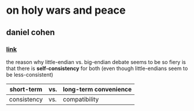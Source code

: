# on holy wars and peace
## daniel cohen
### [link](https://dcc.ufrj.br/~gabriel/progpar/danny_co.pdf)

the reason why little-endian vs. big-endian debate seems to be so fiery is that there is **self-consistency** for both (even though little-endians seem to be less-consistent)

| short-term | vs. | long-term convenience |
|---|---|---|
| consistency | vs. | compatibility |\

